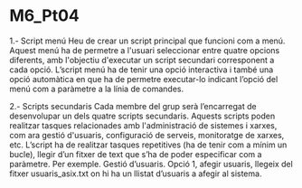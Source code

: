 # M6_Pt04
1.- Script menú
Heu de crear un script principal que funcioni com a menú. Aquest menú ha de permetre a l'usuari seleccionar entre quatre opcions diferents, amb l'objectiu d'executar un script secundari corresponent a cada opció. L’script menú ha de tenir una opció interactiva i també una opció automàtica en que ha de permetre executar-lo indicant l’opció del menú com a paràmetre a la línia de comandes.

2.- Scripts secundaris 
Cada membre del grup serà l’encarregat de desenvolupar un dels quatre scripts secundaris. Aquests scripts poden realitzar tasques relacionades amb l'administració de sistemes i xarxes, com ara gestió d'usuaris, configuració de serveis, monitoratge de xarxes, etc. 
L’script ha de realitzar tasques repetitives (ha de tenir com a mínim un bucle), llegir d’un fitxer de text que s’ha de poder especificar com a paràmetre. 
Per exemple. Gestió d’usuaris. Opció 1,  afegir usuaris, llegeix del fitxer usuaris_asix.txt on hi ha un llistat d’usuaris a afegir al sistema.    
